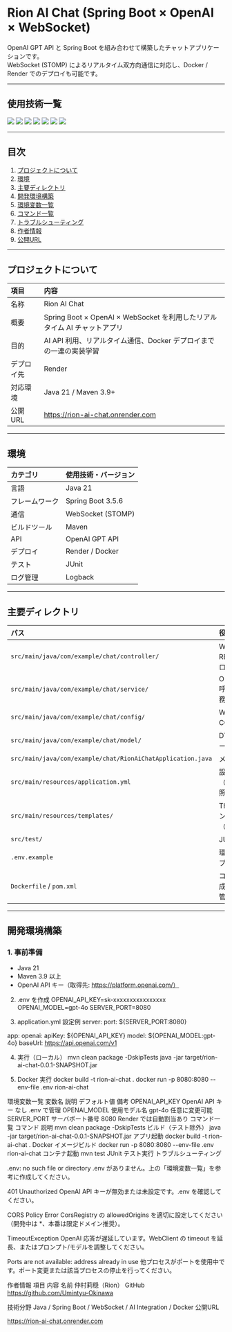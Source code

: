 <div id="top"></div>

# Rion AI Chat (Spring Boot × OpenAI × WebSocket)

OpenAI GPT API と Spring Boot を組み合わせて構築したチャットアプリケーションです。  
WebSocket (STOMP) によるリアルタイム双方向通信に対応し、Docker / Render でのデプロイも可能です。

---

## 使用技術一覧

<p style="display:inline">
  <img src="https://img.shields.io/badge/-Java-007396.svg?logo=java&style=for-the-badge">
  <img src="https://img.shields.io/badge/-Spring%20Boot-6DB33F.svg?logo=springboot&style=for-the-badge">
  <img src="https://img.shields.io/badge/-WebSocket-20232A.svg?style=for-the-badge&logo=websocket&logoColor=white">
  <img src="https://img.shields.io/badge/-OpenAI-412991.svg?logo=openai&style=for-the-badge">
  <img src="https://img.shields.io/badge/-Maven-C71A36.svg?logo=apachemaven&style=for-the-badge">
  <img src="https://img.shields.io/badge/-Docker-1488C6.svg?logo=docker&style=for-the-badge">
  <img src="https://img.shields.io/badge/-Render-46E3B7.svg?logo=render&style=for-the-badge">
</p>

---

## 目次

1. [プロジェクトについて](#プロジェクトについて)
2. [環境](#環境)
3. [主要ディレクトリ](#主要ディレクトリ)
4. [開発環境構築](#開発環境構築)
5. [環境変数一覧](#環境変数一覧)
6. [コマンド一覧](#コマンド一覧)
7. [トラブルシューティング](#トラブルシューティング)
8. [作者情報](#作者情報)
9. [公開URL](#公開url)

---

## プロジェクトについて

| 項目 | 内容 |
|:--|:--|
| 名称 | Rion AI Chat |
| 概要 | Spring Boot × OpenAI × WebSocket を利用したリアルタイム AI チャットアプリ |
| 目的 | AI API 利用、リアルタイム通信、Docker デプロイまでの一連の実装学習 |
| デプロイ先 | Render |
| 対応環境 | Java 21 / Maven 3.9+ |
| 公開URL | https://rion-ai-chat.onrender.com |

---

## 環境

| カテゴリ | 使用技術・バージョン |
|:--|:--|
| 言語 | Java 21 |
| フレームワーク | Spring Boot 3.5.6 |
| 通信 | WebSocket (STOMP) |
| ビルドツール | Maven |
| API | OpenAI GPT API |
| デプロイ | Render / Docker |
| テスト | JUnit |
| ログ管理 | Logback |

---

## 主要ディレクトリ

| パス | 役割 |
|:--|:--|
| `src/main/java/com/example/chat/controller/` | WebSocket・REST コントローラ |
| `src/main/java/com/example/chat/service/` | OpenAI API 呼び出し・業務ロジック |
| `src/main/java/com/example/chat/config/` | WebSocket・CORS 設定 |
| `src/main/java/com/example/chat/model/` | DTO / メッセージモデル |
| `src/main/java/com/example/chat/RionAiChatApplication.java` | メインクラス |
| `src/main/resources/application.yml` | 設定ファイル（環境変数参照） |
| `src/main/resources/templates/` | Thymeleaf テンプレート（UI使用時） |
| `src/test/` | JUnit テスト |
| `.env.example` | 環境変数サンプル |
| `Dockerfile` / `pom.xml` | コンテナ構成・依存関係管理 |

---

## 開発環境構築

### 1. 事前準備

- Java 21  
- Maven 3.9 以上  
- OpenAI API キー（取得先: https://platform.openai.com/）

2. .env を作成
OPENAI_API_KEY=sk-xxxxxxxxxxxxxxxx
OPENAI_MODEL=gpt-4o
SERVER_PORT=8080

3. application.yml 設定例
server:
  port: ${SERVER_PORT:8080}

app:
  openai:
    apiKey: ${OPENAI_API_KEY}
    model: ${OPENAI_MODEL:gpt-4o}
    baseUrl: https://api.openai.com/v1

4. 実行（ローカル）
mvn clean package -DskipTests
java -jar target/rion-ai-chat-0.0.1-SNAPSHOT.jar

5. Docker 実行
docker build -t rion-ai-chat .
docker run -p 8080:8080 --env-file .env rion-ai-chat

環境変数一覧
変数名	説明	デフォルト値	備考
OPENAI_API_KEY	OpenAI API キー	なし	.env で管理
OPENAI_MODEL	使用モデル名	gpt-4o	任意に変更可能
SERVER_PORT	サーバポート番号	8080	Render では自動割当あり
コマンド一覧
コマンド	説明
mvn clean package -DskipTests	ビルド（テスト除外）
java -jar target/rion-ai-chat-0.0.1-SNAPSHOT.jar	アプリ起動
docker build -t rion-ai-chat .	Docker イメージビルド
docker run -p 8080:8080 --env-file .env rion-ai-chat	コンテナ起動
mvn test	JUnit テスト実行
トラブルシューティング

.env: no such file or directory
.env がありません。上の「環境変数一覧」を参考に作成してください。

401 Unauthorized
OpenAI API キーが無効または未設定です。.env を確認してください。

CORS Policy Error
CorsRegistry の allowedOrigins を適切に設定してください（開発中は *、本番は限定ドメイン推奨）。

TimeoutException
OpenAI 応答が遅延しています。WebClient の timeout を延長、またはプロンプト/モデルを調整してください。

Ports are not available: address already in use
他プロセスがポートを使用中です。ポート変更または該当プロセスの停止を行ってください。

作者情報
項目	内容
名前	仲村莉穏（Rion）
GitHub	https://github.com/Umintyu-Okinawa

技術分野	Java / Spring Boot / WebSocket / AI Integration / Docker
公開URL

https://rion-ai-chat.onrender.com
